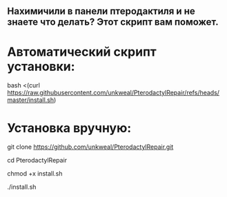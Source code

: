 ## Нахимичили в панели птеродактиля и не знаете что делать? Этот скрипт вам поможет.

# Автоматический скрипт установки:

bash <(curl https://raw.githubusercontent.com/unkweal/PterodactylRepair/refs/heads/master/install.sh)


# Установка вручную:

git clone https://github.com/unkweal/PterodactylRepair.git

cd PterodactylRepair

chmod +x install.sh

./install.sh

